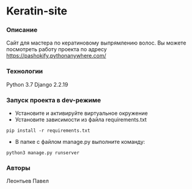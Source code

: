 # Keratin-site
### Описание
Сайт для мастера по кератиновому выпрямлению волос.
Вы можете посмотреть работу проекта по адресу https://pashokify.pythonanywhere.com/
### Технологии
Python 3.7
Django 2.2.19
### Запуск проекта в dev-режиме
- Установите и активируйте виртуальное окружение
- Установите зависимости из файла requirements.txt
```
pip install -r requirements.txt
```
- В папке с файлом manage.py выполните команду:
```
python3 manage.py runserver
```
### Авторы
Леонтьев Павел
